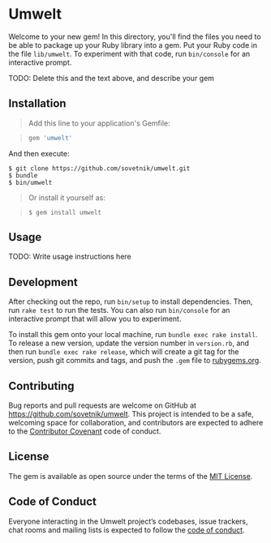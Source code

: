 # Umwelt

Welcome to your new gem! In this directory, you'll find the files you need to be able to package up your Ruby library into a gem. Put your Ruby code in the file `lib/umwelt`. To experiment with that code, run `bin/console` for an interactive prompt.

TODO: Delete this and the text above, and describe your gem

## Installation

> Add this line to your application's Gemfile:

> ```ruby
> gem 'umwelt'
> ```

And then execute:

    $ git clone https://github.com/sovetnik/umwelt.git
    $ bundle
    $ bin/umwelt

> Or install it yourself as:

>     $ gem install umwelt

## Usage

TODO: Write usage instructions here

## Development

After checking out the repo, run `bin/setup` to install dependencies. Then, run `rake test` to run the tests. You can also run `bin/console` for an interactive prompt that will allow you to experiment.

To install this gem onto your local machine, run `bundle exec rake install`. To release a new version, update the version number in `version.rb`, and then run `bundle exec rake release`, which will create a git tag for the version, push git commits and tags, and push the `.gem` file to [rubygems.org](https://rubygems.org).

## Contributing

Bug reports and pull requests are welcome on GitHub at https://github.com/sovetnik/umwelt. This project is intended to be a safe, welcoming space for collaboration, and contributors are expected to adhere to the [Contributor Covenant](http://contributor-covenant.org) code of conduct.

## License

The gem is available as open source under the terms of the [MIT License](https://opensource.org/licenses/MIT).

## Code of Conduct

Everyone interacting in the Umwelt project’s codebases, issue trackers, chat rooms and mailing lists is expected to follow the [code of conduct](https://github.com/[USERNAME]/umwelt/blob/master/CODE_OF_CONDUCT.md).

